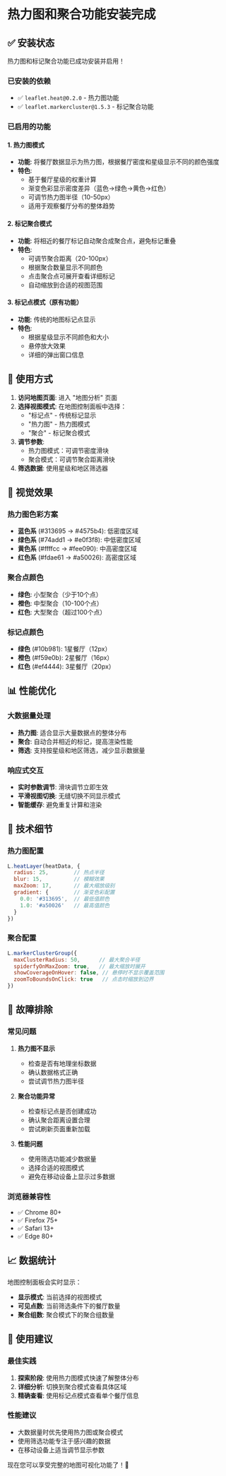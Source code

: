 # 热力图和聚合功能安装完成

## ✅ 安装状态

热力图和标记聚合功能已成功安装并启用！

### 已安装的依赖

- ✅ `leaflet.heat@0.2.0` - 热力图功能
- ✅ `leaflet.markercluster@1.5.3` - 标记聚合功能

### 已启用的功能

#### 1. 热力图模式
- **功能**: 将餐厅数据显示为热力图，根据餐厅密度和星级显示不同的颜色强度
- **特色**: 
  - 基于餐厅星级的权重计算
  - 渐变色彩显示密度差异（蓝色→绿色→黄色→红色）
  - 可调节热力图半径（10-50px）
  - 适用于观察餐厅分布的整体趋势

#### 2. 标记聚合模式
- **功能**: 将相近的餐厅标记自动聚合成聚合点，避免标记重叠
- **特色**:
  - 可调节聚合距离（20-100px）
  - 根据聚合数量显示不同颜色
  - 点击聚合点可展开查看详细标记
  - 自动缩放到合适的视图范围

#### 3. 标记点模式（原有功能）
- **功能**: 传统的地图标记点显示
- **特色**:
  - 根据星级显示不同颜色和大小
  - 悬停放大效果
  - 详细的弹出窗口信息

## 🚀 使用方式

1. **访问地图页面**: 进入 "地图分析" 页面
2. **选择视图模式**: 在地图控制面板中选择：
   - "标记点" - 传统标记显示
   - "热力图" - 热力图模式
   - "聚合" - 标记聚合模式
3. **调节参数**:
   - 热力图模式：可调节密度滑块
   - 聚合模式：可调节聚合距离滑块
4. **筛选数据**: 使用星级和地区筛选器

## 🎨 视觉效果

### 热力图色彩方案
- **蓝色系** (#313695 → #4575b4): 低密度区域
- **绿色系** (#74add1 → #e0f3f8): 中低密度区域  
- **黄色系** (#ffffcc → #fee090): 中高密度区域
- **红色系** (#fdae61 → #a50026): 高密度区域

### 聚合点颜色
- **绿色**: 小型聚合（少于10个点）
- **橙色**: 中型聚合（10-100个点）
- **红色**: 大型聚合（超过100个点）

### 标记点颜色
- **绿色** (#10b981): 1星餐厅（12px）
- **橙色** (#f59e0b): 2星餐厅（16px）
- **红色** (#ef4444): 3星餐厅（20px）

## 📊 性能优化

### 大数据量处理
- **热力图**: 适合显示大量数据点的整体分布
- **聚合**: 自动合并相近的标记，提高渲染性能
- **筛选**: 支持按星级和地区筛选，减少显示数据量

### 响应式交互
- **实时参数调节**: 滑块调节立即生效
- **平滑视图切换**: 无缝切换不同显示模式
- **智能缓存**: 避免重复计算和渲染

## 🔧 技术细节

### 热力图配置
```javascript
L.heatLayer(heatData, {
  radius: 25,        // 热点半径
  blur: 15,          // 模糊效果
  maxZoom: 17,       // 最大缩放级别
  gradient: {        // 渐变色彩配置
    0.0: '#313695',  // 最低值颜色
    1.0: '#a50026'   // 最高值颜色
  }
})
```

### 聚合配置
```javascript
L.markerClusterGroup({
  maxClusterRadius: 50,      // 最大聚合半径
  spiderfyOnMaxZoom: true,   // 最大缩放时展开
  showCoverageOnHover: false, // 悬停时不显示覆盖范围
  zoomToBoundsOnClick: true   // 点击时缩放到边界
})
```

## 🐛 故障排除

### 常见问题

1. **热力图不显示**
   - 检查是否有地理坐标数据
   - 确认数据格式正确
   - 尝试调节热力图半径

2. **聚合功能异常**
   - 检查标记点是否创建成功
   - 确认聚合距离设置合理
   - 尝试刷新页面重新加载

3. **性能问题**
   - 使用筛选功能减少数据量
   - 选择合适的视图模式
   - 避免在移动设备上显示过多数据

### 浏览器兼容性
- ✅ Chrome 80+
- ✅ Firefox 75+
- ✅ Safari 13+
- ✅ Edge 80+

## 📈 数据统计

地图控制面板会实时显示：
- **显示模式**: 当前选择的视图模式
- **可见点数**: 当前筛选条件下的餐厅数量
- **聚合组数**: 聚合模式下的聚合组数量

## 🎯 使用建议

### 最佳实践
1. **探索阶段**: 使用热力图模式快速了解整体分布
2. **详细分析**: 切换到聚合模式查看具体区域
3. **精确查看**: 使用标记点模式查看单个餐厅信息

### 性能建议
- 大数据量时优先使用热力图或聚合模式
- 使用筛选功能专注于感兴趣的数据
- 在移动设备上适当调节显示参数

现在您可以享受完整的地图可视化功能了！🎉 